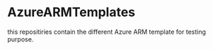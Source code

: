 # AzureARMTemplates
this repositiries contain the different Azure ARM template for testing purpose.
